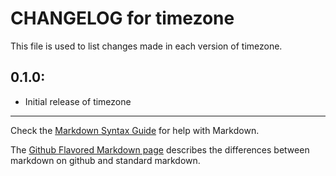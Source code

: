 # CHANGELOG for timezone

This file is used to list changes made in each version of timezone.

## 0.1.0:

* Initial release of timezone

- - -
Check the [Markdown Syntax Guide](http://daringfireball.net/projects/markdown/syntax) for help with Markdown.

The [Github Flavored Markdown page](http://github.github.com/github-flavored-markdown/) describes the differences between markdown on github and standard markdown.
